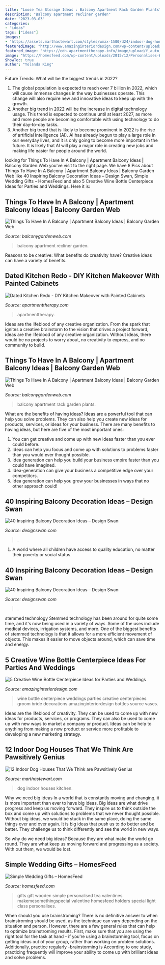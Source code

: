 ```yaml
---
title: "Loose Tea Storage Ideas : Balcony Apartment Rack Garden Plants"
description: "Balcony apartment recliner garden"
date: "2023-03-03"
categories:
- "ideas"
tags: ["ideas"]
images:
- "https://assets.marthastewart.com/styles/wmax-1500/d24/indoor-dog-house-kitchen/indoor-dog-house-kitchen_horiz.jpg?itok=T7r4kyjr"
featuredImage: "http://www.amazinginteriordesign.com/wp-content/uploads/2014/02/432.jpg"
featured_image: "https://cdn.apartmenttherapy.info/image/upload/f_auto,q_auto:eco,c_fill,g_auto,w_1500/at/home-projects/2020-01/arianna_danielson_kitchen_before_1_tagged"
image: "https://homesfeed.com/wp-content/uploads/2015/12/Personalises-Wooden-Tea-Simple-Wedding-Gifts.jpg"
ShowToc: true
author: "Yolanda King"
---
```



Future Trends: What will be the biggest trends in 2022?
1. The global population is expected to reach over 7 billion in 2022, which will cause immense changes in the way businesses operate. This change will also require new and innovative ideas to keep up with the growth.
2. Another big trend in 2022 will be the increase in digital technology usage. This trend is expected to continue until at least 2027, as more and more people are becoming comfortable with using technology to do their day-to-day tasks.
3. Another big trend that is likely to become prominent in 2022 is the rise of artificial intelligence (AI). AI has already begun to play a large role in our everyday lives, and it is only going to become more important in the future. It is likely that AI will play a major role in creating new jobs and making life easier for people around the world.

	

		
looking for Things To Have In A Balcony | Apartment Balcony Ideas | Balcony Garden Web you've visit to the right page. We have 8 Pics about Things To Have In A Balcony | Apartment Balcony Ideas | Balcony Garden Web like 40 Inspiring Balcony Decoration Ideas – Design Swan, Simple Wedding Gifts – HomesFeed and also 5 Creative Wine Bottle Centerpiece Ideas for Parties and Weddings. Here it is:
		
    
## Things To Have In A Balcony | Apartment Balcony Ideas | Balcony Garden Web

<img loading=lazy src="http://balconygardenweb.com/wp-content/uploads/2016/08/recliner.jpg" onerror="this.onerror=null;this.src='https://tse1.mm.bing.net/th?id=OIP.2uGfdDAsurPxuz2pah_p4AHaLI&amp;pid=15.1';" alt="Things To Have In A Balcony | Apartment Balcony Ideas | Balcony Garden Web">

_Source: balconygardenweb.com_

>balcony apartment recliner garden. 

	

Reasons to be creative: What benefits do creativity have?
Creative ideas can have a variety of benefits.

    
## Dated Kitchen Redo - DIY Kitchen Makeover With Painted Cabinets

<img loading=lazy src="https://cdn.apartmenttherapy.info/image/upload/f_auto,q_auto:eco,c_fill,g_auto,w_1500/at/home-projects/2020-01/arianna_danielson_kitchen_before_1_tagged" onerror="this.onerror=null;this.src='https://tse4.mm.bing.net/th?id=OIP.vK7W8JRsy2r13FOlKyh8UQDhEs&amp;pid=15.1';" alt="Dated Kitchen Redo - DIY Kitchen Makeover with Painted Cabinets">

_Source: apartmenttherapy.com_

>apartmenttherapy. 

	

Ideas are the lifeblood of any creative organization. From the spark that ignites a creative brainstorm to the vision that drives a project forward, ideas are the lifeblood of any creative organization. Without ideas, there would be no projects to worry about, no creativity to express, and no community to build.

    
## Things To Have In A Balcony | Apartment Balcony Ideas | Balcony Garden Web

<img loading=lazy src="https://balconygardenweb.com/wp-content/uploads/2016/08/Rack-2.jpg" onerror="this.onerror=null;this.src='https://tse3.mm.bing.net/th?id=OIP.2314auGRGP2VVjkElibCFgHaJT&amp;pid=15.1';" alt="Things To Have In A Balcony | Apartment Balcony Ideas | Balcony Garden Web">

_Source: balconygardenweb.com_

>balcony apartment rack garden plants. 

	

What are the benefits of having ideas?
Ideas are a powerful tool that can help you solve problems. They can also help you create new ideas for products, services, or ideas for your business. There are many benefits to having ideas, but here are five of the most important ones: 
1. You can get creative and come up with new ideas faster than you ever could before. 
2. Ideas can help you focus and come up with solutions to problems faster than you would ever thought possible. 
3. Idea generation can help you build your business empire faster than you could have imagined. 
4. Idea-generation can give your business a competitive edge over your competitors.
5. Idea generation can help you grow your businesses in ways that no other approach could!

    
## 40 Inspiring Balcony Decoration Ideas – Design Swan

<img loading=lazy src="https://img.designswan.com/2016/06/balcony/31.jpg" onerror="this.onerror=null;this.src='https://tse4.mm.bing.net/th?id=OIP.fJxgc9zAJYNrpY_RckIPWAHaLB&amp;pid=15.1';" alt="40 Inspiring Balcony Decoration Ideas – Design Swan">

_Source: designswan.com_

>. 

	

1. A world where all children have access to quality education, no matter their poverty or social status. 

    
## 40 Inspiring Balcony Decoration Ideas – Design Swan

<img loading=lazy src="https://img.designswan.com/2016/06/balcony/21.jpg" onerror="this.onerror=null;this.src='https://tse1.mm.bing.net/th?id=OIP.dhVI-kCsHqkP3IUUyUYZngHaKP&amp;pid=15.1';" alt="40 Inspiring Balcony Decoration Ideas – Design Swan">

_Source: designswan.com_

>. 

	

stemmed technology
Stemmed technology has been around for quite some time, and it's now being used in a variety of ways. Some of the uses include medical devices, irrigation systems, and more. One of the biggest benefits of stemmed technology is that it allows for a more efficient movement of objects. This makes it easier to move objects around, which can save time and energy.

    
## 5 Creative Wine Bottle Centerpiece Ideas For Parties And Weddings

<img loading=lazy src="http://www.amazinginteriordesign.com/wp-content/uploads/2014/02/432.jpg" onerror="this.onerror=null;this.src='https://tse1.mm.bing.net/th?id=OIP.AExF5Zy72FeyNo9TbSDv2wHaSV&amp;pid=15.1';" alt="5 Creative Wine Bottle Centerpiece Ideas for Parties and Weddings">

_Source: amazinginteriordesign.com_

>wine bottle centerpiece weddings parties creative centerpieces groom bride decorations amazinginteriordesign bottles source vases. 

	

Ideas are the lifeblood of creativity. They can be used to come up with new ideas for products, services, or programs. They can also be used to come up with new ways to market a company or product. Ideas can be help to anything from making a new product or service more profitable to developing a new marketing strategy.

    
## 12 Indoor Dog Houses That We Think Are Pawsitively Genius

<img loading=lazy src="https://assets.marthastewart.com/styles/wmax-1500/d24/indoor-dog-house-kitchen/indoor-dog-house-kitchen_horiz.jpg?itok=T7r4kyjr" onerror="this.onerror=null;this.src='https://tse4.mm.bing.net/th?id=OIP.lwoe0VG4nC4iSiyg-v5eqAHaEK&amp;pid=15.1';" alt="12 Indoor Dog Houses That We Think are Pawsitively Genius">

_Source: marthastewart.com_

>dog indoor houses kitchen. 

	

Why we need big ideas
In a world that is constantly moving and changing, it is more important than ever to have big ideas. Big ideas are what drive progress and keep us moving forward. They inspire us to think outside the box and come up with solutions to problems that we never thought possible.
Without big ideas, we would be stuck in the same place, doing the same things over and over again. It is big ideas that push us to do better and be better. They challenge us to think differently and see the world in new ways.

So why do we need big ideas? Because they are what make the world go round. They are what keep us moving forward and progressing as a society. With out them, we would be lost.

    
## Simple Wedding Gifts – HomesFeed

<img loading=lazy src="https://homesfeed.com/wp-content/uploads/2015/12/Personalises-Wooden-Tea-Simple-Wedding-Gifts.jpg" onerror="this.onerror=null;this.src='https://tse3.mm.bing.net/th?id=OIP.YyHSnOCJI_B-LkeD3mvtlgHaDe&amp;pid=15.1';" alt="Simple Wedding Gifts – HomesFeed">

_Source: homesfeed.com_

>gifts gift wooden simple personalised tea valentines makemesomethingspecial valentine homesfeed holders special light class personalises. 

	

When should you use brainstroming?
There is no definitive answer to when brainstroming should be used, as the technique can vary depending on the situation and person. However, there are a few general rules that can help to optimize brainstroming results. First, make sure that you are using the right tool for the task at hand - if you're using a brainstorming tool, focus on getting ideas out of your group, rather than working on problem solutions. Additionally, practice regularly -brainstorming is According to one study, practicing frequently will improve your ability to come up with brilliant ideas and solve problems.

